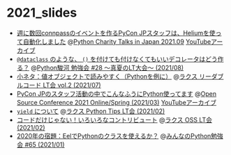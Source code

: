 # 2021_slides

- [週に数回connpassのイベントを作るPyCon JPスタッフは、Heliumを使って自動化しました](https://ftnext.github.io/2021_slides/pycharity_Sep_lt/automate_connpass_with_helium.html#/1) @[Python Charity Talks in Japan 2021.09](https://pyconjp.connpass.com/event/218154/) [YouTubeアーカイブ](https://youtu.be/Q7-w19HuAWU?t=15758)
- [`@dataclass` のような、 `()` を付けても付けなくてもいいデコレータはどう作る？](https://ftnext.github.io/2021_slides/pysuruga_Aug/decorator_like_dataclass.html#/1) @[Python駿河 勉強会 #28 ～真夏のLT大会～ (2021/08)](https://py-suruga.connpass.com/event/222048/)
- [小ネタ：値オブジェクトで読みやすく（Pythonを例に）](https://ftnext.github.io/2021_slides/rakus_July_readable/value_object_tip.html) @[ラクス リーダブルコード LT会 vol.2 (2021/07)](https://rakus.connpass.com/event/215225/)
- [PyCon JPのスタッフ活動の中でこんなふうにPython使ってます](https://ftnext.github.io/2021_slides/osc_spring_Mar/python_as_pyconjp_staff.html#/1) @[Open Source Conference 2021 Online/Spring (2021/03)](https://ospn.connpass.com/event/196661/) [YouTubeアーカイブ](https://youtu.be/kiVvos1utfU)
- [`yield` について](https://ftnext.github.io/2021_slides/rakus_Feb_pythontips/about_yield.html) @[ラクス Python Tips LT会 (2021/02)](https://rakus.connpass.com/event/201934/)
- [コードだけじゃない！いろいろなコントリビュート](https://ftnext.github.io/2021_slides/rakus_Feb_oss/not_only_code_but_various_contributions.html) @[ラクス OSS LT会 (2021/02)](https://rakus.connpass.com/event/200604/)
- [2020年の宿題：EelでPythonのクラスを使えるか？](https://ftnext.github.io/2021_slides/stapy_Jan/eel_class_homework.html) @[みんなのPython勉強会 #65 (2021/01)](https://startpython.connpass.com/event/198770/)
